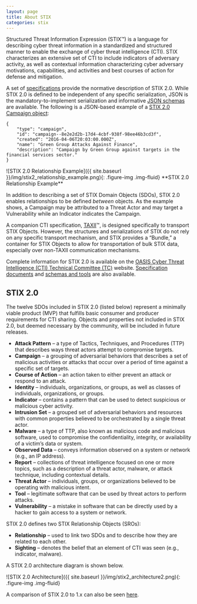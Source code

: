 ```yaml
---
layout: page
title: About STIX
categories: stix
---
```


Structured Threat Information Expression (STIX™) is a language for describing cyber threat information in a standardized and structured manner to enable the exchange of cyber threat intelligence (CTI). STIX characterizes an extensive set of CTI to include indicators of adversary activity, as well as contextual information characterizing cyber adversary motivations, capabilities, and activities and best courses of action for defense and mitigation.

A set of [specifications](https://docs.google.com/document/d/1yvqWaPPnPW-2NiVCLqzRszcx91ffMowfT5MmE9Nsy_w/edit#heading=h.t32x0azc539r) provide the normative description of STIX 2.0. While STIX 2.0 is defined to be independent of any specific serialization, JSON is the mandatory-to-implement serialization and informative [JSON schemas](https://github.com/oasis-open/cti-stix2-json-schemas) are available. The following is a JSON-based example of a [STIX 2.0 Campaign object](https://docs.google.com/document/d/1S5XhY6F5OT599b0OuHtUf8IBzFvNY8RysFHIj93DgsY/edit#heading=h.pcpvfz4ik6d6):

```
{  
    "type": "campaign",  
    "id": "campaign--8e2e2d2b-17d4-4cbf-938f-98ee46b3cd3f",  
    "created": "2016-04-06T20:03:00.000Z",  
    "name": "Green Group Attacks Against Finance",  
    "description": "Campaign by Green Group against targets in the financial services sector."  
}
```

<div class="figure pull-right text-center" markdown="span">
![STIX 2.0 Relationship Example]({{ site.baseurl }}/img/stix2_relationship_example.png){: .figure-img .img-fluid}
**STIX 2.0 Relationship Example**
</div>

In addition to describing a set of STIX Domain Objects (SDOs), STIX 2.0 enables relationships to be defined *between* objects. As the example shows, a Campaign may be attributed to a Threat Actor and may target a Vulnerability while an Indicator indicates the Campaign.

A companion CTI specification, [TAXII](https://docs.google.com/document/d/1yvqWaPPnPW-2NiVCLqzRszcx91ffMowfT5MmE9Nsy_w/edit?pref=2&pli=1)™, is designed specifically to transport STIX Objects. However, the structures and serializations of STIX do not rely on any specific transport mechanism, and STIX provides a “Bundle,” a container for STIX Objects to allow for transportation of bulk STIX data, especially over non-TAXII communication mechanisms.

Complete information for STIX 2.0 is available on the [OASIS Cyber Threat Intelligence (CTI) Technical Committee (TC)](https://www.oasis-open.org/committees/tc_home.php?wg_abbrev=cti) website. [Specification documents](https://docs.google.com/document/d/1yvqWaPPnPW-2NiVCLqzRszcx91ffMowfT5MmE9Nsy_w/edit?pref=2&pli=1) and [schemas and tools](https://www.oasis-open.org/committees/tc_home.php?wg_abbrev=cti#openrepo) are also available.

## STIX 2.0

The twelve SDOs included in STIX 2.0 (listed below) represent a minimally viable product (MVP) that fulfills basic consumer and producer requirements for CTI sharing. Objects and properties not included in STIX 2.0, but deemed necessary by the community, will be included in future releases.

-   **Attack Pattern** – a type of Tactics, Techniques, and Procedures (TTP) that describes ways threat actors attempt to compromise targets.
-   **Campaign** – a grouping of adversarial behaviors that describes a set of malicious activities or attacks that occur over a period of time against a specific set of targets.
-   **Course of Action** – an action taken to either prevent an attack or respond to an attack.
-   **Identity** – individuals, organizations, or groups, as well as classes of individuals, organizations, or groups.
-   **Indicator** – contains a pattern that can be used to detect suspicious or malicious cyber activity.
-   **Intrusion Set** – a grouped set of adversarial behaviors and resources with common properties believed to be orchestrated by a single threat actor.
-   **Malware** – a type of TTP, also known as malicious code and malicious software, used to compromise the confidentiality, integrity, or availability of a victim’s data or system.
-   **Observed Data** – conveys information observed on a system or network (e.g., an IP address).
-   **Report** – collections of threat intelligence focused on one or more topics, such as a description of a threat actor, malware, or attack technique, including contextual details.
-   **Threat Actor** – individuals, groups, or organizations believed to be operating with malicious intent.
-   **Tool** – legitimate software that can be used by threat actors to perform attacks.
-   **Vulnerability** – a mistake in software that can be directly used by a hacker to gain access to a system or network.

STIX 2.0 defines two STIX Relationship Objects (SROs):

-   **Relationship** – used to link two SDOs and to describe how they are related to each other.
-   **Sighting** – denotes the belief that an element of CTI was seen (e.g., indicator, malware).

A STIX 2.0 architecture diagram is shown below.

<div class="figure center-block text-center" markdown="span">
![STIX 2.0 Architecture]({{ site.baseurl }}/img/stix2_architecture2.png){: .figure-img .img-fluid}
</div>

A comparison of STIX 2.0 to 1.x can also be seen [here](compare).
